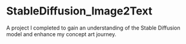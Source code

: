 # StableDiffusion_Image2Text
A project I completed to gain an understanding of the Stable Diffusion model and enhance my concept art journey.
